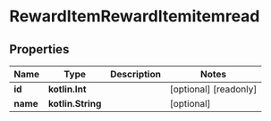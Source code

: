 
# RewardItemRewardItemitemread

## Properties
| Name | Type | Description | Notes |
| ------------ | ------------- | ------------- | ------------- |
| **id** | **kotlin.Int** |  |  [optional] [readonly] |
| **name** | **kotlin.String** |  |  [optional] |



